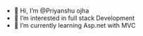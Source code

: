 - 👋 Hi, I’m @Priyanshu ojha
- 👀 I’m interested in full stack Development
- 🌱 I’m currently learning Asp.net with MVC


<!---
Priyanshuojha234923/Priyanshuojha234923 is a ✨ special ✨ repository because its `README.md` (this file) appears on your GitHub profile.
You can click the Preview link to take a look at your changes.
--->
